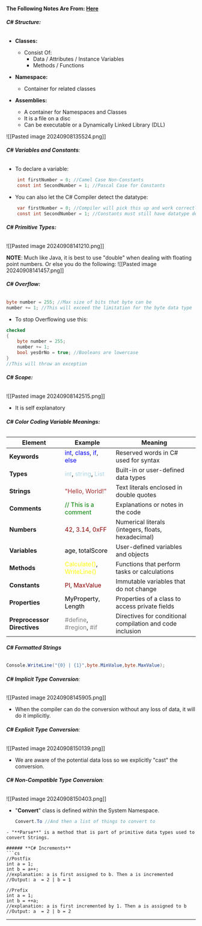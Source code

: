 #### The Following Notes Are From: [Here](https://www.youtube.com/watch?v=gfkTfcpWqAY&list=PLTjRvDozrdlz3_FPXwb6lX_HoGXa09Yef)
###### **C# Structure:**
- **Classes:**
	- Consist Of:
		- Data / Attributes /  Instance Variables
		- Methods / Functions
- **Namespace:**
	- Container for related classes

- **Assemblies:**
	- A container for Namespaces and Classes
	- It is a file on a disc
	- Can be executable or a Dynamically Linked Library (DLL)
	
![[Pasted image 20240908135524.png]]

###### **C# Variables and Constants**:
- To declare a variable:
```cs
	int firstNumber = 0; //Camel Case Non-Constants
	const int SecondNumber = 1; //Pascal Case for Constants
```

- You can also let the C# Compiler detect the datatype:
```cs
	var firstNumber = 0; //Compiler will pick this up and work correctly
	const int SecondNumber = 1; //Constants must still have datatype declared
```
###### **C# Primitive Types:**
![[Pasted image 20240908141210.png]]

**NOTE**: Much like Java, it is best to use "double" when dealing with floating point numbers. Or else you do the following:
![[Pasted image 20240908141457.png]]

###### **C# Overflow:**
```cs
byte number = 255; //Max size of bits that byte can be
number += 1; //This will exceed the limitation for the byte data type
```
- To stop Overflowing use this:
```cs
checked
{
	byte number = 255;
	number += 1;
	bool yesOrNo = true; //Booleans are lowercase
}
//This will throw an exception
```

###### **C# Scope:**
![[Pasted image 20240908142515.png]]
- It is self explanatory

###### **C# Color Coding Variable Meanings:**
| **Element**                 | **Example**                                                                                                                                          | **Meaning**                                               |
| --------------------------- | ---------------------------------------------------------------------------------------------------------------------------------------------------- | --------------------------------------------------------- |
| **Keywords**                | <span style="color:blue">int</span>, <span style="color:blue">class</span>, <span style="color:blue">if</span>, <span style="color:blue">else</span> | Reserved words in C# used for syntax                      |
| **Types**                   | <span style="color:lightblue">int</span>, <span style="color:lightblue">string</span>, <span style="color:lightblue">List</span>                     | Built-in or user-defined data types                       |
| **Strings**                 | <span style="color:brown">"Hello, World!"</span>                                                                                                     | Text literals enclosed in double quotes                   |
| **Comments**                | <span style="color:green">// This is a comment</span>                                                                                                | Explanations or notes in the code                         |
| **Numbers**                 | <span style="color:darkred">42</span>, <span style="color:darkred">3.14</span>, <span style="color:darkred">0xFF</span>                              | Numerical literals (integers, floats, hexadecimal)        |
| **Variables**               | <span style="color:black">age</span>, <span style="color:black">totalScore</span>                                                                    | User-defined variables and objects                        |
| **Methods**                 | <span style="color:yellow">Calculate()</span>, <span style="color:yellow">WriteLine()</span>                                                         | Functions that perform tasks or calculations              |
| **Constants**               | <span style="color:darkred">PI</span>, <span style="color:darkred">MaxValue</span>                                                                   | Immutable variables that do not change                    |
| **Properties**              | <span style="color:black">MyProperty</span>, <span style="color:black">Length</span>                                                                 | Properties of a class to access private fields            |
| **Preprocessor Directives** | <span style="color:gray">#define</span>, <span style="color:gray">#region</span>, <span style="color:gray">#if</span>                                | Directives for conditional compilation and code inclusion |
###### **C# Formatted Strings**
```cs
Console.WriteLine("{0} | {1}",byte.MinValue,byte.MaxValue);
```

###### **C# Implicit Type Conversion**:
![[Pasted image 20240908145905.png]]
- When the compiler can do the conversion without any loss of data, it will do it implicitly.

###### **C# Explicit Type Conversion**:
![[Pasted image 20240908150139.png]]
- We are aware of the potential data loss so we explicitly "cast" the conversion. 

###### **C# Non-Compatible Type Conversion**:
![[Pasted image 20240908150403.png]]
- "**Convert**" class is defined within the System Namespace. 
	```cs
	Convert.To //And then a list of things to convert to
```
- "**Parse**" is a method that is part of primitive data types used to convert Strings.

###### **C# Increments**
```cs
//Postfix
int a = 1;
int b = a++;
//explanation: a is first assigned to b. Then a is incremented
//Output: a  = 2 | b = 1

//Prefix
int a = 1;
int b = ++a;
//explanation: a is first incremented by 1. Then a is assigned to b
//Output: a  = 2 | b = 2
```

---

